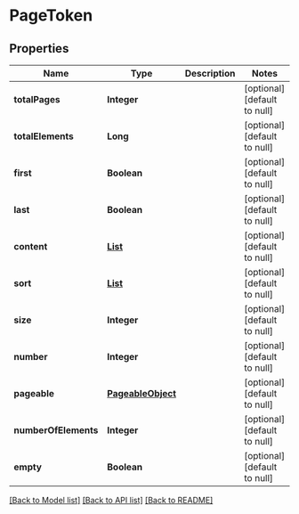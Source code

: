 # PageToken
## Properties

| Name | Type | Description | Notes |
|------------ | ------------- | ------------- | -------------|
| **totalPages** | **Integer** |  | [optional] [default to null] |
| **totalElements** | **Long** |  | [optional] [default to null] |
| **first** | **Boolean** |  | [optional] [default to null] |
| **last** | **Boolean** |  | [optional] [default to null] |
| **content** | [**List**](Token.md) |  | [optional] [default to null] |
| **sort** | [**List**](SortObject.md) |  | [optional] [default to null] |
| **size** | **Integer** |  | [optional] [default to null] |
| **number** | **Integer** |  | [optional] [default to null] |
| **pageable** | [**PageableObject**](PageableObject.md) |  | [optional] [default to null] |
| **numberOfElements** | **Integer** |  | [optional] [default to null] |
| **empty** | **Boolean** |  | [optional] [default to null] |

[[Back to Model list]](../README.md#documentation-for-models) [[Back to API list]](../README.md#documentation-for-api-endpoints) [[Back to README]](../README.md)

